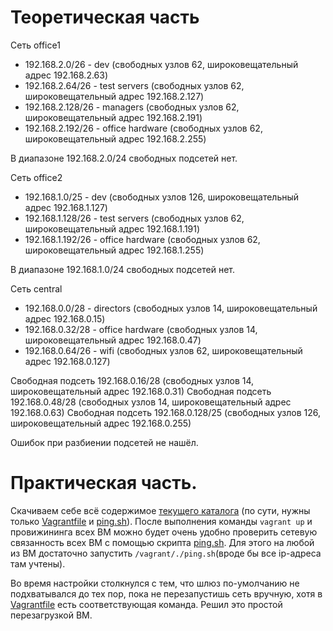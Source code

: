 # Теоретическая часть

Сеть office1

- 192.168.2.0/26 - dev (свободных узлов 62, широковещательный адрес 192.168.2.63)
- 192.168.2.64/26 - test servers (свободных узлов 62, широковещательный адрес 192.168.2.127)
- 192.168.2.128/26 - managers (свободных узлов 62, широковещательный адрес 192.168.2.191)
- 192.168.2.192/26 - office hardware (свободных узлов 62, широковещательный адрес 192.168.2.255)

В диапазоне 192.168.2.0/24 свободных подсетей нет.


Сеть office2
- 192.168.1.0/25 - dev (свободных узлов 126, широковещательный адрес 192.168.1.127)
- 192.168.1.128/26 - test servers (свободных узлов 62, широковещательный адрес 192.168.1.191)
- 192.168.1.192/26 - office hardware (свободных узлов 62, широковещательный адрес 192.168.1.255)

В диапазоне 192.168.1.0/24 свободных подсетей нет.


Сеть central
- 192.168.0.0/28 - directors (свободных узлов 14, широковещательный адрес 192.168.0.15)
- 192.168.0.32/28 - office hardware (свободных узлов 14, широковещательный адрес 192.168.0.47)
- 192.168.0.64/26 - wifi (свободных узлов 62, широковещательный адрес 192.168.0.127)

Свободная подсеть 192.168.0.16/28 (свободных узлов 14, широковещательный адрес 192.168.0.31)
Свободная подсеть 192.168.0.48/28 (свободных узлов 14, широковещательный адрес 192.168.0.63)
Свободная подсеть 192.168.0.128/25 (свободных узлов 126, широковещательный адрес 192.168.0.255)


Ошибок при разбиении подсетей не нашёл.

# Практическая часть.

Скачиваем себе всё содержимое [текущего каталога](https://github.com/timlok/otus-linux/tree/master/homework/18_%D0%B0%D1%80%D1%85%D0%B8%D1%82%D0%B5%D0%BA%D1%82%D1%83%D1%80%D0%B0_%D1%81%D0%B5%D1%82%D0%B5%D0%B9) (по сути, нужны только [Vagrantfile](Vagrantfile) и [ping.sh](ping.sh)). После выполнения команды ```vagrant up``` и провижининга всех ВМ можно будет очень удобно проверить сетевую связанность всех ВМ с помощью скрипта [ping.sh](ping.sh). Для этого на любой из ВМ достаточно запустить ```/vagrant/./ping.sh```(вроде бы все ip-адреса там учтены).

Во время настройки столкнулся с тем, что шлюз по-умолчанию не подхватывался до тех пор, пока не перезапустишь сеть вручную, хотя в [Vagrantfile](Vagrantfile) есть соответствующая команда. Решил это простой перезагрузкой ВМ.